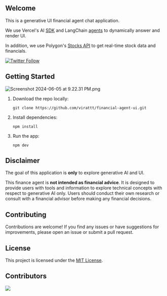 ## Welcome

This is a generative UI financial agent chat application.

We use Vercel's AI [SDK](https://sdk.vercel.ai/docs/introduction) and
LangChain [agents](https://python.langchain.com/v0.1/docs/modules/agents/) to dynamically answer and render UI.

In addition, we use Polygon's [Stocks API](https://polygon.io/docs/stocks) to get real-time stock data and financials.

[![Twitter Follow](https://img.shields.io/twitter/follow/virattt?style=social)](https://twitter.com/virattt)

## Getting Started
![Screenshot 2024-06-05 at 9.22.31 PM.png](..%2F..%2F..%2F..%2F..%2Fvar%2Ffolders%2F69%2F8731453s70gfr_rqx65n8vqm0000gn%2FT%2FTemporaryItems%2FNSIRD_screencaptureui_OuzHAd%2FScreenshot%202024-06-05%20at%209.22.31%20PM.png)

1. Download the repo locally:
    ```
    git clone https://github.com/virattt/financial-agent-ui.git
    ```

2. Install dependencies:
    ```
    npm install
    ```

3. Run the app:
    ```
    npm dev
    ```

## Disclaimer

The goal of this application is **only** to explore generative AI and UI.

This finance agent is **not intended as financial advice**. It is designed to provide users with tools and information
to explore technical concepts with respect to generative AI only. Users should conduct their own research or consult
with a financial advisor before making any financial decisions.

## Contributing

Contributions are welcome! If you find any issues or have suggestions for improvements,
please open an issue or submit a pull request.

## License

This project is licensed under the [MIT License](link-to-license-file).

## Contributors

<a href="https://github.com/virattt/financial-agent-ui/graphs/contributors">
  <img src="https://contrib.rocks/image?repo=virattt/financial-agent-ui" />
</a>